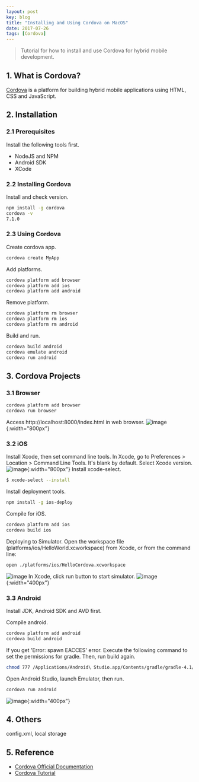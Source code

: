 ```yaml
---
layout: post
key: blog
title: "Installing and Using Cordova on MacOS"
date: 2017-07-26
tags: [Cordova]
---
```


> Tutorial for how to install and use Cordova for hybrid mobile development.

## 1. What is Cordova?  
[Cordova](https://cordova.apache.org/) is a platform for building hybrid mobile applications using HTML, CSS and JavaScript.

## 2. Installation
### 2.1 Prerequisites
Install the following tools first.
* NodeJS and NPM
* Android SDK
* XCode

### 2.2 Installing Cordova
Install and check version.
```sh
npm install -g cordova
cordova -v
7.1.0
```
### 2.3 Using Cordova
Create cordova app.
```sh
cordova create MyApp
```
Add platforms.
```sh
cordova platform add browser
cordova platform add ios
cordova platform add android
```
Remove platform.
```sh
cordova platform rm browser
cordova platform rm ios
cordova platform rm android
```
Build and run.
```sh
cordova build android
cordova emulate android
cordova run android
```
## 3. Cordova Projects
### 3.1 Browser
```sh
cordova platform add browser
cordova run browser
```
Access http://localhost:8000/index.html in web browser.
![image](/public/posts/2017-07-26/run_browser.png){:width="800px"}
### 3.2 iOS
Install Xcode, then set command line tools. In Xcode, go to Preferences > Location > Command Line Tools. It's blank by default. Select Xcode version.
![image](/public/posts/2017-07-26/xcode_commandlinetools.png){:width="800px"}
Install xcode-select.
```sh
$ xcode-select --install
```
Install deployment tools.
```sh
npm install -g ios-deploy
```
Compile for iOS.
```sh
cordova platform add ios
cordova build ios
```
Deploying to Simulator. Open the workspace file (platforms/ios/HelloWorld.xcworkspace) from Xcode, or from the command line:
```sh
open ./platforms/ios/HelloCordova.xcworkspace
```
![image](/public/posts/2017-07-26/xcode_project.png)
In Xcode, click run button to start simulator.
![image](/public/posts/2017-07-26/run_ios.png){:width="400px"}  
### 3.3 Android
Install JDK, Android SDK and AVD first.

Compile android.
```sh
cordova platform add android
cordova build android
```
If you get 'Error: spawn EACCES' error. Execute the following command to set the permissions for gradle. Then, run build again.
```sh
chmod 777 /Applications/Android\ Studio.app/Contents/gradle/gradle-4.1/bin/gradle
```
Open Android Studio, launch Emulator, then run.
```sh
cordova run android
```
![image](/public/posts/2017-07-26/run_android.png){:width="400px"}  

## 4. Others
config.xml, local storage

## 5. Reference
* [Cordova Official Documentation](https://cordova.apache.org/docs/en/latest/)
* [Cordova Tutorial](https://www.tutorialspoint.com/cordova/index.htm)  
